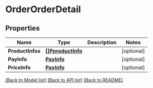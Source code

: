 # OrderOrderDetail

## Properties

Name | Type | Description | Notes
------------ | ------------- | ------------- | -------------
**ProductInfos** | [**[]PproductInfo**](PproductInfo.md) |  | [optional] 
**PayInfo** | [**PayInfo**](PayInfo.md) |  | [optional] 
**PriceInfo** | [**PayInfo**](PayInfo.md) |  | [optional] 

[[Back to Model list]](../README.md#documentation-for-models) [[Back to API list]](../README.md#documentation-for-api-endpoints) [[Back to README]](../README.md)


